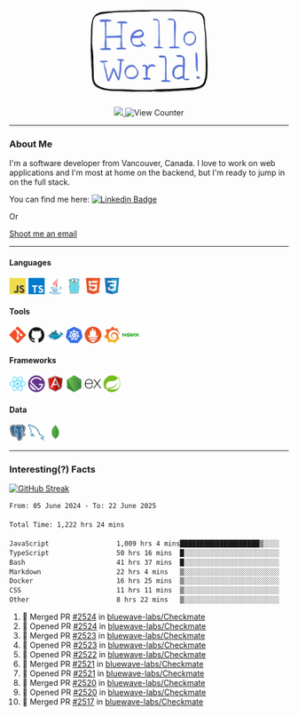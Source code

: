 <div align="center">
    <img src="./img/hello_world.webp" height="200px" width="">
    <div>
        <a href="https://www.linkedin.com/in/ajhollid">
            <img src="https://img.shields.io/badge/LinkedIn-blue"/>
        </a>
        <img src="https://komarev.com/ghpvc/?username=ajhollid&color=yellow" alt="View Counter">
    </div>
</div>

---

### About Me

I'm a software developer from Vancouver, Canada. I love to work on web applications and I'm most at home on the backend, but I'm ready to jump in on the full stack.

You can find me here: [![Linkedin Badge](https://img.shields.io/badge/-ajhollid-blue?style=flat&logo=Linkedin&logoColor=white)](https://www.linkedin.com/in/ajhollid)

Or

[Shoot me an email](mailto:ajhollid@gmail.com)

---

#### Languages

<div>
    <img src="./img/devicons/javascript-original.svg" width=30 height=30 alt="JavaScript">
    <img src="/img/devicons/typescript-original.svg" width=30 height=30 alt="TypeScript">
    <img src="./img/devicons/java-original.svg" width=30 height=30 alt="Java">
    <img src="./img/devicons/go-original.svg" width=30 height=30 alt="Golang">
    <img src="./img/devicons/html5-original.svg" width=30 height=30 alt="HTML 5">
    <img src="./img/devicons/css3-original.svg" width=30 height=30 alt="CSS 3">
</div>

#### Tools

<div>
    <img src="./img/devicons/git-original.svg" width=30 height=30 alt="Git">
    <img src="./img/devicons/github-original.svg" width=30 height=30 alt="Github">
    <img src="./img/devicons/docker-original.svg" width=30 
    height=30 alt="Docker">
    <img src="./img/devicons/kubernetes-original.svg" width=30 height=30 alt="K8">
    <img src="./img/devicons/prometheus-original.svg" width=30 height=30 alt="Prometheus">
    <img src="./img/devicons/grafana-original.svg" width=30 height=30 alt="Grafana">
    <img src="./img/devicons/nginx-original.svg" width=30 height=30 alt="Nginx">
</div>

#### Frameworks

<div>
    <img src="./img/devicons/react-original.svg" width=30 height=30 alt="React">
    <img src="./img/devicons/gatsby-original.svg" width=30 height=30 alt="Gatsby">
    <img src="./img/devicons/angularjs-original.svg" width=30 height=30 alt="AngularJS">
    <img src="./img/devicons/nodejs-original.svg" width=30 height=30 alt="NodeJS">
    <img src="./img/devicons/express-original.svg" width=30 height=30 alt="Express">
    <img src="./img/devicons/spring-original.svg" width=30 height=30 alt="Spring">
</div>

#### Data

<div>
    <img src="./img/devicons/postgresql-original.svg" width=30 height=30 alt="Postgresql">
    <img src="./img/devicons/mysql-original.svg" width=30 height=30 alt="Mysql">
    <img src="./img/devicons/mongodb-original.svg" width=30 height=30 alt="MongoDB">
</div>

---

### Interesting(?) Facts

[![GitHub Streak](http://github-readme-streak-stats.herokuapp.com?user=ajhollid)](https://git.io/streak-stats)

 <!--START_SECTION:waka-->

```txt
From: 05 June 2024 - To: 22 June 2025

Total Time: 1,222 hrs 24 mins

JavaScript                 1,009 hrs 4 mins████████████████████▒░░░░   81.99 %
TypeScript                 50 hrs 16 mins  █░░░░░░░░░░░░░░░░░░░░░░░░   04.08 %
Bash                       41 hrs 37 mins  █░░░░░░░░░░░░░░░░░░░░░░░░   03.38 %
Markdown                   22 hrs 4 mins   ▒░░░░░░░░░░░░░░░░░░░░░░░░   01.79 %
Docker                     16 hrs 25 mins  ▒░░░░░░░░░░░░░░░░░░░░░░░░   01.33 %
CSS                        11 hrs 11 mins  ▒░░░░░░░░░░░░░░░░░░░░░░░░   00.91 %
Other                      8 hrs 22 mins   ▒░░░░░░░░░░░░░░░░░░░░░░░░   00.68 %
```

<!--END_SECTION:waka-->


<!--START_SECTION:activity-->
1. 🎉 Merged PR [#2524](https://github.com/bluewave-labs/Checkmate/pull/2524) in [bluewave-labs/Checkmate](https://github.com/bluewave-labs/Checkmate)
2. 💪 Opened PR [#2524](https://github.com/bluewave-labs/Checkmate/pull/2524) in [bluewave-labs/Checkmate](https://github.com/bluewave-labs/Checkmate)
3. 🎉 Merged PR [#2523](https://github.com/bluewave-labs/Checkmate/pull/2523) in [bluewave-labs/Checkmate](https://github.com/bluewave-labs/Checkmate)
4. 💪 Opened PR [#2523](https://github.com/bluewave-labs/Checkmate/pull/2523) in [bluewave-labs/Checkmate](https://github.com/bluewave-labs/Checkmate)
5. 💪 Opened PR [#2522](https://github.com/bluewave-labs/Checkmate/pull/2522) in [bluewave-labs/Checkmate](https://github.com/bluewave-labs/Checkmate)
6. 🎉 Merged PR [#2521](https://github.com/bluewave-labs/Checkmate/pull/2521) in [bluewave-labs/Checkmate](https://github.com/bluewave-labs/Checkmate)
7. 💪 Opened PR [#2521](https://github.com/bluewave-labs/Checkmate/pull/2521) in [bluewave-labs/Checkmate](https://github.com/bluewave-labs/Checkmate)
8. 🎉 Merged PR [#2520](https://github.com/bluewave-labs/Checkmate/pull/2520) in [bluewave-labs/Checkmate](https://github.com/bluewave-labs/Checkmate)
9. 💪 Opened PR [#2520](https://github.com/bluewave-labs/Checkmate/pull/2520) in [bluewave-labs/Checkmate](https://github.com/bluewave-labs/Checkmate)
10. 🎉 Merged PR [#2517](https://github.com/bluewave-labs/Checkmate/pull/2517) in [bluewave-labs/Checkmate](https://github.com/bluewave-labs/Checkmate)
<!--END_SECTION:activity-->
